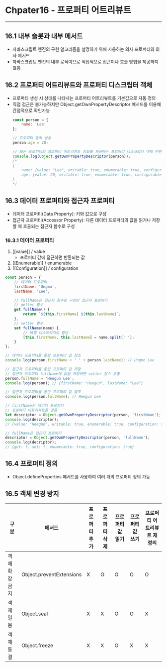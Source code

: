 # Chpater16 - 프로퍼티 어트리뷰트
---

## 16.1 내부 슬롯과 내부 메서드
- 자바스크립트 엔진의 구현 알고리즘을 설명하기 위해 사용하는 의사 프로퍼티와 의사 메서드
- 자바스크립트 엔진의 내부 로직이므로 직접적으로 접근이나 호출 방법을 제공하지 않음


## 16.2 프로퍼티 어트리뷰트와 프로퍼티 디스크립터 객체
- 프로퍼티 생성 시 상태를 나타내는 프로퍼티 어트리뷰트를 기본값으로 자동 정의
- 직접 접근은 불가능하지만 Object.getOwnPropertyDescriptor 메서드를 이용해 간접적으로 확인가능
    ```javascript
    const person = {
        name: 'Lee'
    };

    // 프로퍼티 동적 생성
    person.age = 20;

    // 모든 프로퍼티의 프로퍼티 어트리뷰트 정보를 제공하는 프로퍼티 디스크립터 객체 반환
    console.log(Object.getOwnPropertyDescriptor(person));
    /*
    {
        name: {value: "Lee", writable: true, enumerable: true, configurable: true},
        age: {value: 20, writable: true, enumerable: true, configurable: true}
    }
    */
    ```


## 16.3 데이터 프로퍼티와 접근자 프로퍼티
- 데이터 프로퍼티(Data Property): 키와 값으로 구성
- 접근자 프로퍼티(Accessor Property): 다른 데이터 프로퍼티의 값을 읽거나 저장할 때 호출되는 접근자 함수로 구성

### 16.3.1 데이터 프로퍼티
1. [[value]] / value
    - 프로퍼티 값에 접근하면 반환되는 값
2. [[Enumerable]] / enumerable
3. [[Configuration]] / configuration

```javascript
const person = {
    // 데이터 프로퍼티
    firstName: 'Ungmo',
    lastName: 'Lee',

    // fullName은 접근자 함수로 구성된 접근자 프로퍼티
    // getter 함수
    get fullName() {
        return `${this.firstName} ${this.lastName}`;
    },
    // setter 함수
    set fullName(name) {
        // 배열 디스트럭처링 할당
        [this.firstName, this.lastName] = name.split(' ');
    }
};

// 데이터 프로퍼티를 통함 프로퍼티 값 참조
console.log(person.firstName + ' ' + person.lastName); // Ungmo Lee

// 접근자 프로퍼티를 통한 프로퍼티 값 저장
// 접근자 프로퍼티 fullName에 값을 저장하면 setter 함수 호출
person.fullName = 'Heegun Lee';
console.log(person); // {firstName: "Heegun", lastName: "Lee"}

// 접근자 프로퍼티를 통한 프로퍼티 값 참조
console.log(person.fullName); // Heegun Lee

// firstName은 데이터 프로퍼티
// 프로퍼티 어트리뷰트를 갖음
let descriptor = Object.getOwnPropertyDescriptor(person, 'firstNmae');
console.log(descriptor);
// {value: "Heegun", writable: true, enumerable: true, configuration: true}

// fullName은 접근자 프로퍼티
descriptor = Object.getOwnPropertyDescriptor(person, 'fullName');
console.log(decriptor);
// {get: f, set: f, enumerable: true, configuration: true}
```

## 16.4 프로퍼티 정의
- Object.defineProperties 메서드를 사용하여 여러 개의 프로퍼티 정의 가능

## 16.5 객체 변경 방지

구분|메서드|프로퍼티 추가|프로퍼티 삭제|프로퍼티 값 읽기|프로퍼티 값 쓰기|프로퍼티 어트리뷰트 재정의
--|--|--|--|--|--|--
객체확장금지|Object.preventExtensions|X|O|O|O|O
객체 밀봉|Object.seal|X|X|O|O|X
객체 동결|Object.freeze|X|X|O|X|X